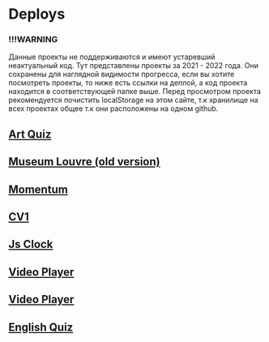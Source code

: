 # Deploys

### !!!WARNING

Данные проекты не поддерживаются и имеют устаревший неактуальный код. Тут представлены проекты за 2021 - 2022 года. Они сохранены для наглядной видимости прогресса, если вы хотите посмотреть проекты, то ниже есть ссылки на деплой, а код проекта находится в соответствующей папке выше. Перед просмотром проекта рекомендуется почистить localStorage на этом сайте, т.к хранилище на всех проектах общее т.к они расположены на одном github.

## [Art Quiz](https://pain4metoo.github.io/old-projects/art-quiz/)

## [Museum Louvre (old version)](https://pain4metoo.github.io/old-projects/museum/)

## [Momentum](https://pain4metoo.github.io/old-projects/momentum/)

## [CV1 ](https://pain4metoo.github.io/old-projects/cv/)

## [Js Clock](https://pain4metoo.github.io/old-projects/js-clock/)

## [Video Player](https://pain4metoo.github.io/old-projects/video-player/)

## [Video Player](https://pain4metoo.github.io/old-projects/online-zoo)

## [English Quiz](https://pain4metoo.github.io/old-projects/english-quiz)
